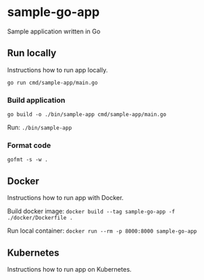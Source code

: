 # sample-go-app
Sample application written in Go

## Run locally
Instructions how to run app locally.


```
go run cmd/sample-app/main.go
```

### Build application
```
go build -o ./bin/sample-app cmd/sample-app/main.go
```

Run:
`./bin/sample-app`


### Format code
```
gofmt -s -w .
```

## Docker
Instructions how to run app with Docker.


Build docker image:
`docker build --tag sample-go-app -f ./docker/Dockerfile .`

Run local container:
`docker run --rm -p 8000:8000 sample-go-app`



## Kubernetes
Instructions how to run app on Kubernetes.